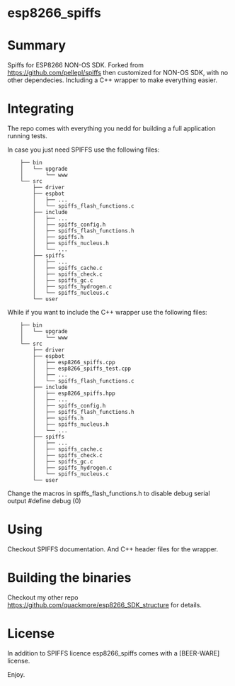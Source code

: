 # esp8266_spiffs #

# Summary

Spiffs for ESP8266 NON-OS SDK.
Forked from https://github.com/pellepl/spiffs then customized for NON-OS SDK, with no other dependecies.
Including a C++ wrapper to make everything easier.

# Integrating

The repo comes with everything you nedd for building a full application running tests.

In case you just need SPIFFS use the following files:

        ├── bin
		│   └── upgrade
		│       └── www
		└── src
		    ├── driver
		    ├── espbot
		    │   ├── ... 
		    │   └── spiffs_flash_functions.c
		    ├── include
		    │   ├── ...
		    │   ├── spiffs_config.h
		    │   ├── spiffs_flash_functions.h
		    │   ├── spiffs.h
		    │   ├── spiffs_nucleus.h
		    │   └── ...
		    ├── spiffs
		    │   ├── ...
		    │   ├── spiffs_cache.c
		    │   ├── spiffs_check.c
		    │   ├── spiffs_gc.c
		    │   ├── spiffs_hydrogen.c
		    │   └── spiffs_nucleus.c
		    └── user

While if you want to include the C++ wrapper use the following files:

        ├── bin
		│   └── upgrade
		│       └── www
		└── src
		    ├── driver
		    ├── espbot
		    │   ├── esp8266_spiffs.cpp
		    │   ├── esp8266_spiffs_test.cpp
		    │   ├── ... 
		    │   └── spiffs_flash_functions.c
		    ├── include
		    │   ├── esp8266_spiffs.hpp
		    │   ├── ...
		    │   ├── spiffs_config.h
		    │   ├── spiffs_flash_functions.h
		    │   ├── spiffs.h
		    │   ├── spiffs_nucleus.h
		    │   └── ...
		    ├── spiffs
		    │   ├── ...
		    │   ├── spiffs_cache.c
		    │   ├── spiffs_check.c
		    │   ├── spiffs_gc.c
		    │   ├── spiffs_hydrogen.c
		    │   └── spiffs_nucleus.c
		    └── user


Change the macros in spiffs_flash_functions.h to disable debug serial output
		#define debug (0)

# Using

Checkout SPIFFS documentation.
And C++ header files for the wrapper.

# Building the binaries 
Checkout my other repo https://github.com/quackmore/esp8266_SDK_structure for details.


# License

In addition to SPIFFS licence esp8266_spiffs comes with a [BEER-WARE] license.

Enjoy.
